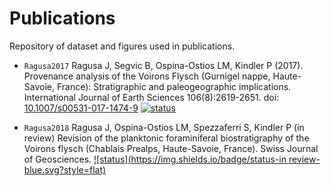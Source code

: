 # Publications

Repository of dataset and figures used in publications.

+ `Ragusa2017` Ragusa J, Segvic B, Ospina-Ostios LM, Kindler P (2017). Provenance analysis of the Voirons Flysch (Gurnigel nappe, Haute-Savoie, France): Stratigraphic and paleogeographic implications. International Journal of Earth Sciences 106(8):2619-2651. doi: [10.1007/s00531-017-1474-9](http://doi.org/10.1007/s00531-017-1474-9) [![status](https://img.shields.io/badge/status-published-green.svg?style=flat)](http://doi.org/10.1007/s00531-017-1474-9)

+ `Ragusa2018` Ragusa J, Ospina-Ostios LM, Spezzaferri S, Kindler P (in review) Revision of the planktonic foraminiferal biostratigraphy of the Voirons flysch (Chablais Prealps, Haute-Savoie, France). Swiss Journal of Geosciences. [![status](https://img.shields.io/badge/status-in review-blue.svg?style=flat)](https://link.springer.com/journal/volumesAndIssues/15)
